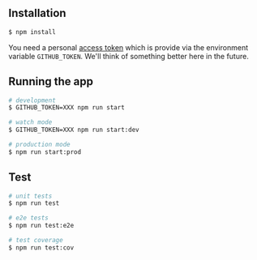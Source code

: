 ## Installation

```bash
$ npm install
```

You need a personal [access token](https://help.github.com/en/github/authenticating-to-github/creating-a-personal-access-token-for-the-command-line) which is provide via the environment variable `GITHUB_TOKEN`.
We'll think of something better here in the future.

## Running the app

```bash
# development
$ GITHUB_TOKEN=XXX npm run start

# watch mode
$ GITHUB_TOKEN=XXX npm run start:dev

# production mode
$ npm run start:prod
```

## Test

```bash
# unit tests
$ npm run test

# e2e tests
$ npm run test:e2e

# test coverage
$ npm run test:cov
```
